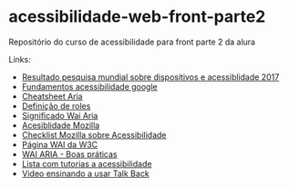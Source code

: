 # acessibilidade-web-front-parte2
Repositório do curso de acessibilidade para front parte 2 da alura


Links:
- [Resultado pesquisa mundial sobre dispositivos e acessiblidade 2017](https://webaim.org/projects/screenreadersurvey7/#mobile)
- [Fundamentos acessibilidade google](https://developers.google.com/web/fundamentals/accessibility/semantics-aria/)
- [Cheatsheet Aria](http://karlgroves-sandbox.com/CheatSheets/ARIA-Cheatsheet.html)
- [Definição de roles](https://www.w3.org/TR/wai-aria-1.1/#role_definitions)
- [Significado Wai Aria](https://tableless.com.br/wai-aria-estendendo-o-significado-das-interacoes/)
- [Acesiblidade Mozilla](https://developer.mozilla.org/pt-BR/docs/Web/Acessibilidade)
- [Checklist Mozilla sobre Acessibilidade](https://developer.mozilla.org/en-US/docs/Web/Accessibility/Mobile_accessibility_checklist)
- [Página WAI da W3C](https://www.w3.org/WAI/)
- [WAI ARIA - Boas práticas ](https://www.w3.org/TR/wai-aria-practices-1.1/)
- [Lista com tutorias a acessibilidade](https://www.w3.org/WAI/tutorials/)
- [Video ensinando a usar Talk Back](https://www.youtube.com/watch?v=SdBLfp7JCts)